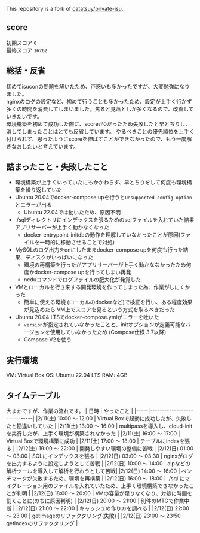 This repository is a fork of [catatsuy/private-isu](https://github.com/catatsuy/private-isu).
## score
初期スコア `0`  
最終スコア `16762`
## 総括・反省
初めてisuconの問題を解いたため、戸惑いも多かったですが、大変勉強になりました。  
nginxのログの設定など、初めて行うことも多かったため、設定が上手く行かず多くの時間を消費してしまいました。焦ると見落としが多くなるので、改善していきたいです。  
環境構築を初めて成功した際に、scoreが0だったため失敗したと早とちりし、消してしまったことはとても反省しています。 
やるべきことの優先順位を上手く付けられず、思ったようにscoreを伸ばすことができなかったので、もう一度解きなおしたいと考えています。

## 詰まったこと・失敗したこと

- 環境構築が上手くいっていたにもかかわらず、早とちりをして何度も環境構築を繰り返していた
- Ubuntu 20.04でdocker-compose upを行うと`Unsupported config option`とエラーが出る
  - Ubuntu 22.04では動いたため、原因不明
- ./sqlディレクトリにインデックスを張るためのsqlファイルを入れていた結果アプリサーバーが上手く動かなくなった
  - docker-entrypoint-initdbの動作を理解していなかったことが原因(ファイルを一時的に移動させることで対処)
- MySQLのログ出力をonにしたままdocker-compose upを何度も行った結果、ディスクがいっぱいになった
  - 環境の再構築を行ったがアプリサーバーが上手く動かななかったため何度かdocker-compose upを行ってしまい再発
  - ncduコマンドでログファイルの肥大化が発覚した
- VMとローカルを行き来する開発環境を作ってしまった為、作業がしにくかった
  - 簡単に使える環境 (ローカルのdockerなど)で検証を行い、ある程度効果が見込めたら VM上でスコアを見るという方式を取るべきだった
- Ubuntu 20.04 LTSでdocker-compose.ymlがエラーを吐いた
  - `version`が指定されていなかったことと、initオプションが定義可能なバージョンを使用していなかったため (Compose仕様 3.7以降)
  - Compose V2を使う
## 実行環境
VM: Virtual Box
OS: Ubuntu 22.04 LTS
RAM: 4GB

## タイムテーブル
大まかですが、作業の流れです。
| 日時 | やったこと |
|-----|-----------------------------|
|2/11(土) 10:00 〜 12:00 | Virtual Boxで起動に成功したが、失敗したと勘違いしていた |
|2/11(土) 13:00 〜 16:00 | multipassを導入し、cloud-initを実行したが、上手く環境が構築されなかった |
|2/11(土) 16:00 〜 17:00 | Virtual Boxで環境構築に成功 |
|2/11(土) 17:00 〜 18:00 | テーブルにindexを張る |
|2/12(土) 19:00 〜 22:00 | 開発しやすい環境の整備に苦戦 |
|2/12(日) 01:00 〜 03:00 | SQLにインデックスを張る |
|2/12(日) 03:00 〜 03:30 | nginxがログを出力するように設定しようとして苦戦 |
|2/12(日) 10:00 〜 14:00 | alpなどの解析ツールを導入して解析を行おうとして苦戦|
|2/12(日) 14:00 〜 16:00 | ベンチマークが失敗するため、環境を再構築 |
|2/12(日) 16:00 〜 18:00 | ./sql にマイグレーション用のファイルを入れていたため、上手く環境構築できなかったことが判明 |
|2/12(日) 18:00 〜 20:00 | VMの容量が足りなくなり、対処に時間を割くことに(のちに原因判明) |
|2/12(日) 20:00 〜 21:00 | 別件のMTGで作業中断 |
|2/12(日) 21:00 〜 22:00 | キャッシュの作り方を調べる |
|2/12(日) 22:00 〜 23:00 | getImageのリファクタリング(失敗) |
|2/12(日) 23:00 〜 23:50 | getIndexのリファクタリング | 
